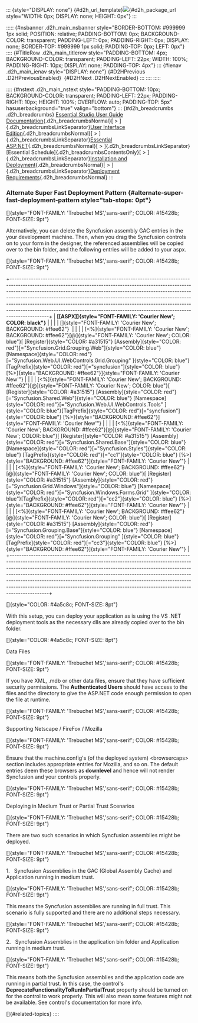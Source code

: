 ::: {style="DISPLAY: none"}
[](ms-xhelp:///?Id=d2h_url_template){#d2h_url_template}![](!package_url!){#d2h_package_url style="WIDTH: 0px; DISPLAY: none; HEIGHT: 0px"}
:::

::::: {#nsbanner .d2h_main_nsbanner style="BORDER-BOTTOM: #999999 1px solid; POSITION: relative; PADDING-BOTTOM: 0px; BACKGROUND-COLOR: transparent; PADDING-LEFT: 0px; PADDING-RIGHT: 0px; DISPLAY: none; BORDER-TOP: #999999 1px solid; PADDING-TOP: 0px; LEFT: 0px"}
:::: {#TitleRow .d2h_main_titlerow style="PADDING-BOTTOM: 4px; BACKGROUND-COLOR: transparent; PADDING-LEFT: 22px; WIDTH: 100%; PADDING-RIGHT: 10px; DISPLAY: none; PADDING-TOP: 4px"}
::: {#ienav .d2h_main_ienav style="DISPLAY: none"}
[](ms-xhelp:///?Id=bfd1a7d7-ad71-48f2-81f3-be489206548a){#D2HPrevious .D2HPreviousEnabled}  [](ms-xhelp:///?Id=db08ebda-40b3-4965-b3be-d17da194e2f1){#D2HNext .D2HNextEnabled}
:::
::::
:::::

:::: {#nstext .d2h_main_nstext style="PADDING-BOTTOM: 10px; BACKGROUND-COLOR: transparent; PADDING-LEFT: 22px; PADDING-RIGHT: 10px; HEIGHT: 100%; OVERFLOW: auto; PADDING-TOP: 5px" hasuserbackground="true" valign="bottom"}
::: {#d2h_breadcrumbs .d2h_breadcrumbs}
[Essential Studio User Guide Documentation](ms-xhelp:///?Id=12457748-09e3-4d74-a240-8e049cedf030){.d2h_breadcrumbsNormal}[ \> ]{.d2h_breadcrumbsLinkSeparator}[User Interface Edition](ms-xhelp:///?Id=c29296b7-531c-413b-a0ec-488ca1f7f669){.d2h_breadcrumbsNormal}[ \> ]{.d2h_breadcrumbsLinkSeparator}[Essential ASP.NET](ms-xhelp:///?Id=25c35330-c127-4dad-9a92-ed79dc7261a6){.d2h_breadcrumbsNormal}[ \> ]{.d2h_breadcrumbsLinkSeparator}[Essential Schedule]{.d2h_breadcrumbsContentsOnly}[ \> ]{.d2h_breadcrumbsLinkSeparator}[Installation and Deployment](ms-xhelp:///?Id=2c744c01-8051-42d3-a016-a4101609f8c5){.d2h_breadcrumbsNormal}[ \> ]{.d2h_breadcrumbsLinkSeparator}[Deployment Requirements](ms-xhelp:///?Id=680d4842-2c33-4ecc-8dd2-8b301a825935){.d2h_breadcrumbsNormal}
:::

### Alternate Super Fast Deployment Pattern {#alternate-super-fast-deployment-pattern style="tab-stops: 0pt"}

[]{style="FONT-FAMILY: 'Trebuchet MS','sans-serif'; COLOR: #15428b; FONT-SIZE: 9pt"} 

Alternatively, you can delete the Syncfusion assembly GAC entries in the your development machine. Then, when you drag the Syncfusion controls on to your form in the designer, the referenced assemblies will be copied over to the bin folder, and the following entries will be added to your aspx.

[]{style="FONT-FAMILY: 'Trebuchet MS','sans-serif'; COLOR: #15428b; FONT-SIZE: 9pt"} 

+----------------------------------------------------------------------------------------------------------------------------------------------------------------------------------------------------------------------------------------------------------------------------------------------------------------------------------------------------------------------------------------------------------------------------------------------------------------------------------------------------+
| **[\[ASPX\]]{style="FONT-FAMILY: 'Courier New'; COLOR: black"}**                                                                                                                                                                                                                                                                                                                                                                                                                                   |
|                                                                                                                                                                                                                                                                                                                                                                                                                                                                                                    |
| []{style="FONT-FAMILY: 'Courier New'; BACKGROUND: #ffee62"}                                                                                                                                                                                                                                                                                                                                                                                                                                        |
|                                                                                                                                                                                                                                                                                                                                                                                                                                                                                                    |
| [\<%]{style="FONT-FAMILY: 'Courier New'; BACKGROUND: #ffee62"}[@]{style="FONT-FAMILY: 'Courier New'; COLOR: blue"}[ [Register]{style="COLOR: #a31515"} [Assembly]{style="COLOR: red"}[=\"Syncfusion.Grid.Grouping.Web\"]{style="COLOR: blue"} [Namespace]{style="COLOR: red"}[=\"Syncfusion.Web.UI.WebControls.Grid.Grouping\" ]{style="COLOR: blue"}[TagPrefix]{style="COLOR: red"}[=\"syncfusion\"]{style="COLOR: blue"} [%\>]{style="BACKGROUND: #ffee62"}]{style="FONT-FAMILY: 'Courier New'"} |
|                                                                                                                                                                                                                                                                                                                                                                                                                                                                                                    |
| [\<%]{style="FONT-FAMILY: 'Courier New'; BACKGROUND: #ffee62"}[@]{style="FONT-FAMILY: 'Courier New'; COLOR: blue"}[ [Register]{style="COLOR: #a31515"} [Assembly]{style="COLOR: red"}[=\"Syncfusion.Shared.Web\"]{style="COLOR: blue"} [Namespace]{style="COLOR: red"}[=\"Syncfusion.Web.UI.WebControls.Tools\" ]{style="COLOR: blue"}[TagPrefix]{style="COLOR: red"}[=\"syncfusion\"]{style="COLOR: blue"} [%\>]{style="BACKGROUND: #ffee62"}]{style="FONT-FAMILY: 'Courier New'"}                |
|                                                                                                                                                                                                                                                                                                                                                                                                                                                                                                    |
| [\<%]{style="FONT-FAMILY: 'Courier New'; BACKGROUND: #ffee62"}[@]{style="FONT-FAMILY: 'Courier New'; COLOR: blue"}[ [Register]{style="COLOR: #a31515"} [Assembly]{style="COLOR: red"}[=\"Syncfusion.Shared.Base\"]{style="COLOR: blue"} [Namespace]{style="COLOR: red"}[=\"Syncfusion.Styles\"]{style="COLOR: blue"} [TagPrefix]{style="COLOR: red"}[=\"cc1\"]{style="COLOR: blue"} [%\>]{style="BACKGROUND: #ffee62"}]{style="FONT-FAMILY: 'Courier New'"}                                        |
|                                                                                                                                                                                                                                                                                                                                                                                                                                                                                                    |
| [\<%]{style="FONT-FAMILY: 'Courier New'; BACKGROUND: #ffee62"}[@]{style="FONT-FAMILY: 'Courier New'; COLOR: blue"}[ [Register]{style="COLOR: #a31515"} [Assembly]{style="COLOR: red"}[=\"Syncfusion.Grid.Windows\"]{style="COLOR: blue"} [Namespace]{style="COLOR: red"}[=\"Syncfusion.Windows.Forms.Grid\" ]{style="COLOR: blue"}[TagPrefix]{style="COLOR: red"}[=\"cc2\"]{style="COLOR: blue"} [%\>]{style="BACKGROUND: #ffee62"}]{style="FONT-FAMILY: 'Courier New'"}                           |
|                                                                                                                                                                                                                                                                                                                                                                                                                                                                                                    |
| [\<%]{style="FONT-FAMILY: 'Courier New'; BACKGROUND: #ffee62"}[@]{style="FONT-FAMILY: 'Courier New'; COLOR: blue"}[ [Register]{style="COLOR: #a31515"} [Assembly]{style="COLOR: red"}[=\"Syncfusion.Grouping.Base\"]{style="COLOR: blue"} [Namespace]{style="COLOR: red"}[=\"Syncfusion.Grouping\" ]{style="COLOR: blue"}[TagPrefix]{style="COLOR: red"}[=\"cc3\"]{style="COLOR: blue"} [%\>]{style="BACKGROUND: #ffee62"}]{style="FONT-FAMILY: 'Courier New'"}                                    |
+----------------------------------------------------------------------------------------------------------------------------------------------------------------------------------------------------------------------------------------------------------------------------------------------------------------------------------------------------------------------------------------------------------------------------------------------------------------------------------------------------+

[]{style="COLOR: #4a5c8c; FONT-SIZE: 8pt"} 

With this setup, you can deploy your application as is using the VS .NET deployment tools as the necessary dlls are already copied over to the bin folder.

[]{style="COLOR: #4a5c8c; FONT-SIZE: 8pt"} 

Data Files

[]{style="FONT-FAMILY: 'Trebuchet MS','sans-serif'; COLOR: #15428b; FONT-SIZE: 9pt"} 

If you have XML, .mdb or other data files, ensure that they have sufficient security permissions. The **Authenticated Users** should have access to the files and the directory to give the ASP.NET code enough permission to open the file at runtime.

[]{style="FONT-FAMILY: 'Trebuchet MS','sans-serif'; COLOR: #15428b; FONT-SIZE: 9pt"} 

Supporting Netscape / FireFox / Mozilla

[]{style="FONT-FAMILY: 'Trebuchet MS','sans-serif'; COLOR: #15428b; FONT-SIZE: 9pt"} 

Ensure that the machine.config\'s (of the deployed system) \<browsercaps\> section includes appropriate entries for Mozilla, and so on. The default entries deem these browsers as **downlevel** and hence will not render Syncfusion and your controls properly.

[]{style="FONT-FAMILY: 'Trebuchet MS','sans-serif'; COLOR: #15428b; FONT-SIZE: 9pt"} 

Deploying in Medium Trust or Partial Trust Scenarios

[]{style="FONT-FAMILY: 'Trebuchet MS','sans-serif'; COLOR: #15428b; FONT-SIZE: 9pt"} 

There are two such scenarios in which Syncfusion assemblies might be deployed.

[]{style="FONT-FAMILY: 'Trebuchet MS','sans-serif'; COLOR: #15428b; FONT-SIZE: 9pt"} 

1.   Syncfusion Assemblies in the GAC (Global Assembly Cache) and Application running in medium trust.

[]{style="FONT-FAMILY: 'Trebuchet MS','sans-serif'; COLOR: #15428b; FONT-SIZE: 9pt"} 

This means the Syncfusion assemblies are running in full trust. This scenario is fully supported and there are no additional steps necessary.

[]{style="FONT-FAMILY: 'Trebuchet MS','sans-serif'; COLOR: #15428b; FONT-SIZE: 9pt"} 

2.   Syncfusion Assemblies in the application bin folder and Application running in medium trust.

[]{style="FONT-FAMILY: 'Trebuchet MS','sans-serif'; COLOR: #15428b; FONT-SIZE: 9pt"} 

This means both the Syncfusion assemblies and the application code are running in partial trust. In this case, the control's **DeprecateFunctionalityToRunInPartialTrust** property should be turned on for the control to work properly. This will also mean some features might not be available. See control\'s documentation for more info.

[]{#related-topics}
::::
